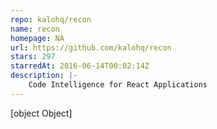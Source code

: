 ```yaml
---
repo: kalohq/recon
name: recon
homepage: NA
url: https://github.com/kalohq/recon
stars: 297
starredAt: 2016-06-14T00:02:14Z
description: |-
    Code Intelligence for React Applications
---
```


[object Object]
